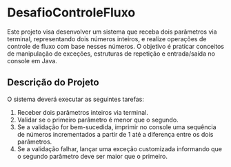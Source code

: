 # DesafioControleFluxo

Este projeto visa desenvolver um sistema que receba dois parâmetros via terminal, representando dois números inteiros, e realize operações de controle de fluxo com base nesses números. O objetivo é praticar conceitos de manipulação de exceções, estruturas de repetição e entrada/saída no console em Java.

## Descrição do Projeto

O sistema deverá executar as seguintes tarefas:

1. Receber dois parâmetros inteiros via terminal.
2. Validar se o primeiro parâmetro é menor que o segundo.
3. Se a validação for bem-sucedida, imprimir no console uma sequência de números incrementados a partir de 1 até a diferença entre os dois parâmetros.
4. Se a validação falhar, lançar uma exceção customizada informando que o segundo parâmetro deve ser maior que o primeiro.
